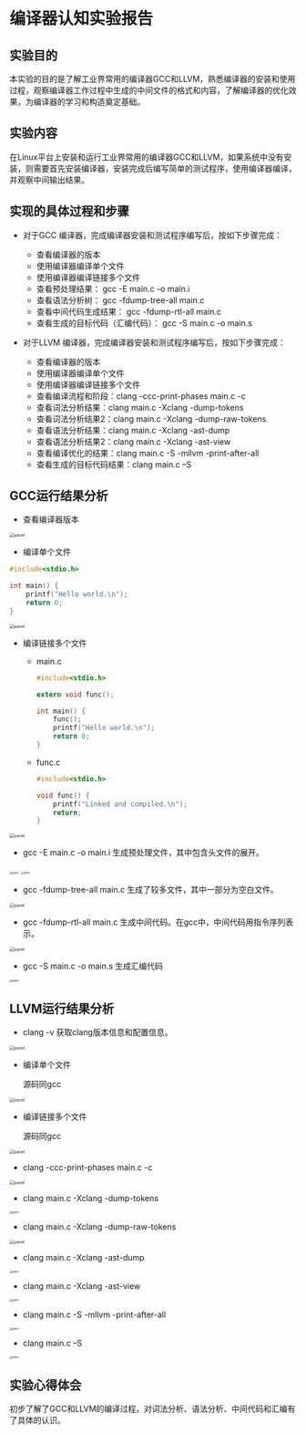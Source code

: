 # 编译器认知实验报告

## 实验目的

  本实验的目的是了解工业界常用的编译器GCC和LLVM，熟悉编译器的安装和使用过程，观察编译器工作过程中生成的中间文件的格式和内容，了解编译器的优化效果，为编译器的学习和构造奠定基础。

## 实验内容

  在Linux平台上安装和运行工业界常用的编译器GCC和LLVM，如果系统中没有安装，则需要首先安装编译器，安装完成后编写简单的测试程序，使用编译器编译，并观察中间输出结果。

## 实现的具体过程和步骤

  * 对于GCC 编译器，完成编译器安装和测试程序编写后，按如下步骤完成：
    * 查看编译器的版本
    * 使用编译器编译单个文件
    * 使用编译器编译链接多个文件
    * 查看预处理结果： gcc -E main.c -o main.i
    * 查看语法分析树： gcc -fdump-tree-all main.c
    * 查看中间代码生成结果： gcc -fdump-rtl-all main.c
    * 查看生成的目标代码（汇编代码）： gcc -S main.c -o main.s

  * 对于LLVM 编译器，完成编译器安装和测试程序编写后，按如下步骤完成：
    * 查看编译器的版本
    * 使用编译器编译单个文件
    * 使用编译器编译链接多个文件
    * 查看编译流程和阶段：clang -ccc-print-phases main.c -c
    * 查看词法分析结果：clang main.c -Xclang -dump-tokens
    * 查看词法分析结果2：clang main.c -Xclang -dump-raw-tokens
    * 查看语法分析结果：clang main.c -Xclang -ast-dump
    * 查看语法分析结果2：clang main.c -Xclang -ast-view
    * 查看编译优化的结果：clang main.c -S -mllvm -print-after-all
    * 查看生成的目标代码结果：clang main.c –S

## GCC运行结果分析

  * 查看编译器版本

<img src="image\gcc version.png" alt="panel" style="zoom:50%;" />

  * 编译单个文件
``` C
#include<stdio.h>

int main() {
	printf("Hello world.\n");
	return 0;
}
```
<img src="image\gcc compile.png" alt="panel" style="zoom:50%;" />

  * 编译链接多个文件
    * main.c

        ```C
        #include<stdio.h>
        
        extern void func();
        
        int main() {
        	func();
        	printf("Hello world.\n");
        	return 0;
        }
        ```
    
    * func.c

		``` C
		#include<stdio.h>
		
		void func() {
			printf("Linked and compiled.\n");
			return;
		}
		```

<img src="image\gcc link.png" alt="panel" style="zoom:50%;" />

  * gcc -E main.c -o main.i
    生成预处理文件，其中包含头文件的展开。

<img src="image\import head.png" alt="panel" style="zoom:30%;" />

<img src="image\gcc -E.png" alt="panel" style="zoom:30%;" />

  * gcc -fdump-tree-all main.c
    生成了较多文件，其中一部分为空白文件。

<img src="image\gcc fdump.png" alt="panel" style="zoom:50%;" />

  * gcc -fdump-rtl-all main.c
    生成中间代码。在gcc中，中间代码用指令序列表示。

<img src="image\gcc fdump.png" alt="panel" style="zoom:50%;" />

  * gcc -S main.c -o main.s
    生成汇编代码

<img src="image\gcc -S.png" alt="panel" style="zoom:30%;" />

## LLVM运行结果分析

  * clang -v
    获取clang版本信息和配置信息。

<img src="image\clang version.png" alt="panel" style="zoom:50%;" />

  * 编译单个文件

    源码同gcc

<img src="image\clang compile.png" alt="panel" style="zoom:50%;" />

  * 编译链接多个文件

    源码同gcc

<img src="image\clang link.png" alt="panel" style="zoom:50%;" />

  * clang -ccc-print-phases main.c -c

<img src="image\clang phase.png" alt="panel" style="zoom:50%;" />

  * clang main.c -Xclang -dump-tokens

<img src="image\clang xclang.png" alt="panel" style="zoom:30%;" />

  * clang main.c -Xclang -dump-raw-tokens

<img src="image\clang xclang2.png" alt="panel" style="zoom:50%;" />

  * clang main.c -Xclang -ast-dump

<img src="image\clang ast dump.png" alt="panel" style="zoom:30%;" />

  * clang main.c -Xclang -ast-view

<img src="image\clang ast view.png" alt="panel" style="zoom:30%;" />

  * clang main.c -S -mllvm -print-after-all

<img src="image\clang improved.png" alt="panel" style="zoom:30%;" />

  * clang main.c –S

<img src="image\clang -S.png" alt="panel" style="zoom:30%;" />

## 实验心得体会

  初步了解了GCC和LLVM的编译过程，对词法分析、语法分析、中间代码和汇编有了具体的认识。